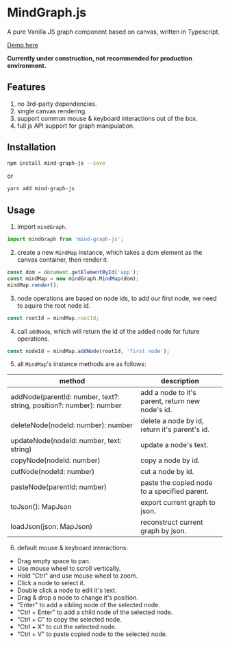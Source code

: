 # MindGraph.js

A pure Vanilla JS graph component based on canvas, written in Typescript.

[Demo here](https://southpawgoblin.github.io/MindGraph.js/)

**Currently under construction, not recommended for production environment.**

## Features

1. no 3rd-party dependencies.
2. single canvas rendering.
3. support common mouse & keyboard interactions out of the box.
4. full js API support for graph manipulation.

## Installation

``` bash
npm install mind-graph-js --save
```

or 

```bash
yarn add mind-graph-js
```

## Usage

1. import `mindGraph`.
```js
import mindGraph from 'mind-graph-js';
```
2. create a new `MindMap` instance, which takes a dom element as the canvas container, then render it.
```js
const dom = document.getElementById('app');
const mindMap = new mindGraph.MindMap(dom);
mindMap.render();
```
3. node operations are based on node ids, to add our first node, we need to aquire the root node id.
```js
const rootId = mindMap.rootId;
```
4. call `addNode`, which will return the id of the added node for future operations.
```js
const nodeId = mindMap.addNode(rootId, 'first node');
```
5. all `MindMap`'s instance methods are as follows:

method | description
------ | -----------
addNode(parentId: number, text?: string, position?: number): number | add a node to it's parent, return new node's id.
deleteNode(nodeId: number): number | delete a node by id, return it's parent's id.
updateNode(nodeId: number, text: string) | update a node's text.
copyNode(nodeId: number) | copy a node by id.
cutNode(nodeId: number) | cut a node by id.
pasteNode(parentId: number) | paste the copied node to a specified parent.
toJson(): MapJson | export current graph to json.
loadJson(json: MapJson) | reconstruct current graph by json.
6. default mouse & keyboard interactions:
- Drag empty space to pan.
- Use mouse wheel to scroll vertically.
- Hold "Ctrl" and use mouse wheel to zoom.
- Click a node to select it.
- Double click a node to edit it's text.
- Drag & drop a node to change it's position.
- "Enter" to add a sibling node of the selected node.
- "Ctrl + Enter" to add a child node of the selected node.
- "Ctrl + C" to copy the selected node.
- "Ctrl + X" to cut the selected node.
- "Ctrl + V" to paste copied node to the selected node. 
